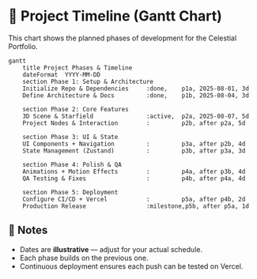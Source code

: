 # 📅 Project Timeline (Gantt Chart)

This chart shows the planned phases of development for the Celestial Portfolio.

```mermaid
gantt
    title Project Phases & Timeline
    dateFormat  YYYY-MM-DD
    section Phase 1: Setup & Architecture
    Initialize Repo & Dependencies     :done,    p1a, 2025-08-01, 3d
    Define Architecture & Docs         :done,    p1b, 2025-08-04, 3d

    section Phase 2: Core Features
    3D Scene & Starfield               :active,  p2a, 2025-08-07, 5d
    Project Nodes & Interaction        :         p2b, after p2a, 5d

    section Phase 3: UI & State
    UI Components + Navigation         :         p3a, after p2b, 4d
    State Management (Zustand)         :         p3b, after p3a, 3d

    section Phase 4: Polish & QA
    Animations + Motion Effects        :         p4a, after p3b, 4d
    QA Testing & Fixes                 :         p4b, after p4a, 4d

    section Phase 5: Deployment
    Configure CI/CD + Vercel           :         p5a, after p4b, 2d
    Production Release                 :milestone,p5b, after p5a, 1d
```

## 🔄 Notes
- Dates are **illustrative** — adjust for your actual schedule.
- Each phase builds on the previous one.
- Continuous deployment ensures each push can be tested on Vercel.
